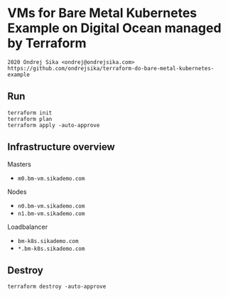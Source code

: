 # VMs for Bare Metal Kubernetes Example on Digital Ocean managed by Terraform

    2020 Ondrej Sika <ondrej@ondrejsika.com>
    https://github.com/ondrejsika/terraform-do-bare-metal-kubernetes-example

## Run

```
terraform init
terraform plan
terraform apply -auto-approve
```

## Infrastructure overview

Masters

- `m0.bm-vm.sikademo.com`

Nodes

- `n0.bm-vm.sikademo.com`
- `n1.bm-vm.sikademo.com`

Loadbalancer

- `bm-k8s.sikademo.com`
- `*.bm-k8s.sikademo.com`

## Destroy

```
terraform destroy -auto-approve
```
